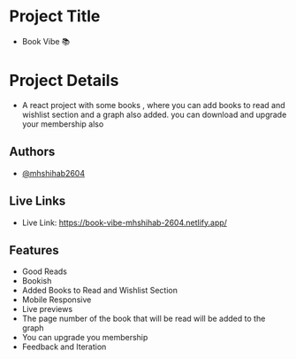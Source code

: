 # Project Title
- Book Vibe 📚

# Project Details
- A react project with some books , where you can add books to read and wishlist section and a graph also added. you can download and upgrade your membership also



## Authors

- [@mhshihab2604](https://github.com/mhshihab2604)

## Live Links
- Live Link: https://book-vibe-mhshihab-2604.netlify.app/
## Features

- Good Reads
- Bookish
- Added Books to Read and Wishlist Section
- Mobile Responsive
- Live previews
- The page number of the book that will be read will be added to the graph
- You can upgrade you membership
- Feedback and Iteration